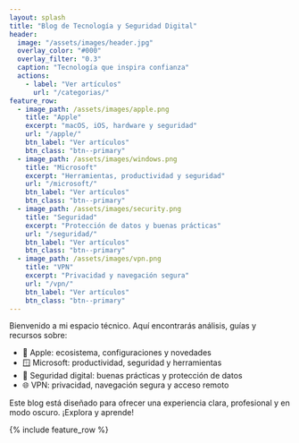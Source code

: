 ```yaml
---
layout: splash
title: "Blog de Tecnología y Seguridad Digital"
header:
  image: "/assets/images/header.jpg"
  overlay_color: "#000"
  overlay_filter: "0.3"
  caption: "Tecnología que inspira confianza"
  actions:
    - label: "Ver artículos"
      url: "/categorias/"
feature_row:
  - image_path: /assets/images/apple.png
    title: "Apple"
    excerpt: "macOS, iOS, hardware y seguridad"
    url: "/apple/"
    btn_label: "Ver artículos"
    btn_class: "btn--primary"
  - image_path: /assets/images/windows.png
    title: "Microsoft"
    excerpt: "Herramientas, productividad y seguridad"
    url: "/microsoft/"
    btn_label: "Ver artículos"
    btn_class: "btn--primary"
  - image_path: /assets/images/security.png
    title: "Seguridad"
    excerpt: "Protección de datos y buenas prácticas"
    url: "/seguridad/"
    btn_label: "Ver artículos"
    btn_class: "btn--primary"
  - image_path: /assets/images/vpn.png
    title: "VPN"
    excerpt: "Privacidad y navegación segura"
    url: "/vpn/"
    btn_label: "Ver artículos"
    btn_class: "btn--primary"
---
```


Bienvenido a mi espacio técnico. Aquí encontrarás análisis, guías y recursos sobre:

- 🍎 Apple: ecosistema, configuraciones y novedades  
- 🪟 Microsoft: productividad, seguridad y herramientas  
- 🔐 Seguridad digital: buenas prácticas y protección de datos  
- 🌐 VPN: privacidad, navegación segura y acceso remoto  

Este blog está diseñado para ofrecer una experiencia clara, profesional y en modo oscuro. ¡Explora y aprende!

{% include feature_row %}

